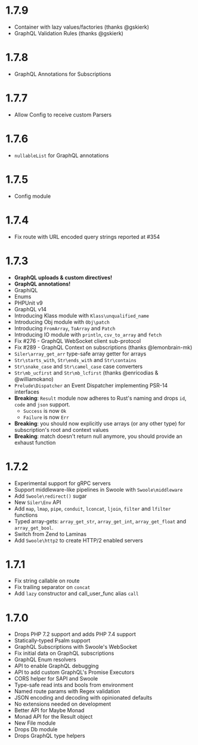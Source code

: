 # 1.7.9
- Container with lazy values/factories (thanks @gskierk)
- GraphQL Validation Rules (thanks @gskierk)

# 1.7.8
- GraphQL Annotations for Subscriptions

# 1.7.7
- Allow Config to receive custom Parsers

# 1.7.6
- `nullableList` for GraphQL annotations

# 1.7.5
- Config module

# 1.7.4
- Fix route with URL encoded query strings reported at #354

# 1.7.3
- **GraphQL uploads & custom directives!**
- **GraphQL annotations!**
- GraphiQL
- Enums
- PHPUnit v9
- GraphQL v14
- Introducing Klass module with `Klass\unqualified_name`
- Introducing Obj module with `Obj\patch`
- Introducing `FromArray`, `ToArray` and `Patch`
- Introducing IO module with `println`, `csv_to_array` and `fetch`
- Fix #276 - GraphQL WebSocket client sub-protocol
- Fix #289 - GraphQL Context on subscriptions (thanks @lemonbrain-mk)
- `Siler\array_get_arr` type-safe array getter for arrays
- `Str\starts_with`, `Str\ends_with` and `Str\contains`
- `Str\snake_case` and `Str\camel_case` case converters
- `Str\mb_ucfirst` and `Str\mb_lcfirst` (thanks @enricodias & @williamokano)
- `Prelude\Dispatcher` an Event Dispatcher implementing PSR-14 interfaces
- **Breaking**: `Result` module now adheres to Rust's naming and drops `id`, `code` and `json` support.
  - `Success` is now `Ok`
  - `Failure` is now `Err`
- **Breaking**: you should now explicitly use arrays (or any other type) for subscription's root and context values
- **Breaking**: match doesn't return null anymore, you should provide an exhaust function

# 1.7.2
- Experimental support for gRPC servers
- Support middleware-like pipelines in Swoole with `Swoole\middleware`
- Add `Swoole\redirect()` sugar
- New `Siler\Env` API
- Add `map`, `lmap`, `pipe`, `conduit`, `lconcat`, `ljoin`, `filter` and `lfilter` functions
- Typed array-gets: `array_get_str`, `array_get_int`, `array_get_float` and `array_get_bool`.
- Switch from Zend to Laminas
- Add `Swoole\http2` to create HTTP/2 enabled servers

# 1.7.1
- Fix string callable on route
- Fix trailing separator on `concat`
- Add `lazy` constructor and call_user_func alias `call`

# 1.7.0
- Drops PHP 7.2 support and adds PHP 7.4 support
- Statically-typed Psalm support
- GraphQL Subscriptions with Swoole's WebSocket
- Fix initial data on GraphQL subscriptions
- GraphQL Enum resolvers
- API to enable GraphQL debugging
- API to add custom GraphQL's Promise Executors
- CORS helper for SAPI and Swoole
- Type-safe read ints and bools from environment
- Named route params with Regex validation
- JSON encoding and decoding with opinionated defaults
- No extensions needed on development
- Better API for Maybe Monad
- Monad API for the Result object
- New File module
- Drops Db module
- Drops GraphQL type helpers
